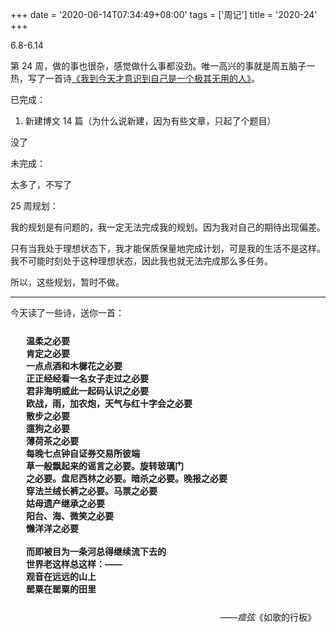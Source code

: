 +++
date = '2020-06-14T07:34:49+08:00'
tags = ['周记']
title = '2020-24'
+++

6.8-6.14

第 24 周，做的事也很杂，感觉做什么事都没劲。唯一高兴的事就是周五脑子一热，写了一首诗[《我到今天才意识到自己是一个极其无用的人》](https://www.yidajiabei.xyz/posts/im-nouse/)。

已完成：

1. 新建博文 14 篇（为什么说新建，因为有些文章，只起了个题目）

没了

未完成：

太多了，不写了

25 周规划：

我的规划是有问题的，我一定无法完成我的规划。因为我对自己的期待出现偏差。

只有当我处于理想状态下，我才能保质保量地完成计划，可是我的生活不是这样。我不可能时刻处于这种理想状态，因此我也就无法完成那么多任务。

所以，这些规划，暂时不做。

---

今天读了一些诗，送你一首：

<div class="mytag">
<p style="margin:25px">
   <b>温柔之必要<br>肯定之必要<br>一点点酒和木樨花之必要<br>正正经经看一名女子走过之必要<br>君非海明威此一起码认识之必要<br>欧战，雨，加农炮，天气与红十字会之必要<br>散步之必要<br>遛狗之必要<br>薄荷茶之必要<br>每晚七点钟自证券交易所彼端<br>草一般飘起来的谣言之必要。旋转玻璃门<br>之必要。盘尼西林之必要。暗杀之必要。晚报之必要<br>穿法兰绒长裤之必要。马票之必要<br>姑母遗产继承之必要<br>阳台、海、微笑之必要<br>懒洋洋之必要<br><br>而即被目为一条河总得继续流下去的<br>世界老这样总这样：——<br>观音在远远的山上<br>罂粟在罂粟的田里</b>
</p>
<div style="text-align:right;margin:15px" ><footer>——<cite>痖弦</cite>《如歌的行板》</footer></div>
</div>
